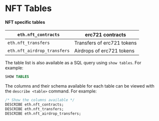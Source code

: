 # NFT Tables

#### NFT specific tables

| `eth.nft_contracts`         | erc721 contracts           |
| --------------------------- | -------------------------- |
| `eth.nft_transfers`         | Transfers of erc721 tokens |
| `eth.nft_airdrop_transfers` | Airdrops of erc721 tokens  |

The table list is also available as a SQL query using `show tables`. For example:

```sql
SHOW TABLES
```

The columns and their schema available for each table can be viewed with the `describe <table>` command. For example:

```sql
/* Show the columns available */
DESCRIBE eth.nft_contracts;
DESCRIBE eth.nft_transfers;
DESCRIBE eth.nft_airdrop_transfers;
```
